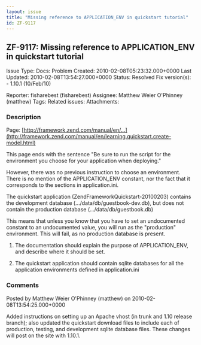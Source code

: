 ```yaml
---
layout: issue
title: "Missing reference to APPLICATION_ENV in quickstart tutorial"
id: ZF-9117
---
```


ZF-9117: Missing reference to APPLICATION\_ENV in quickstart tutorial
---------------------------------------------------------------------

 Issue Type: Docs: Problem Created: 2010-02-08T05:23:32.000+0000 Last Updated: 2010-02-08T13:54:27.000+0000 Status: Resolved Fix version(s): - 1.10.1 (10/Feb/10)
 
 Reporter:  fisharebest (fisharebest)  Assignee:  Matthew Weier O'Phinney (matthew)  Tags: 
 Related issues: 
 Attachments: 
### Description

Page: [http://framework.zend.com/manual/en/…](http://framework.zend.com/manual/en/learning.quickstart.create-model.html)

This page ends with the sentence "Be sure to run the script for the environment you choose for your application when deploying."

However, there was no previous instruction to choose an environment. There is no mention of the APPLICATION\_ENV constant, nor the fact that it corresponds to the sections in application.ini.

The quickstart application (ZendFrameworkQuickstart-20100203) contains the development database (.../data/db/guestbook-dev.db), but does not contain the production database (.../data/db/guestbook.db)

This means that unless you know that you have to set an undocumented constant to an undocumented value, you will run as the "production" environment. This will fail, as no production database is present.

1) The documentation should explain the purpose of APPLICATION\_ENV, and describe where it should be set.

2) The quickstart application should contain sqlite databases for all the application environments defined in application.ini

 

 

### Comments

Posted by Matthew Weier O'Phinney (matthew) on 2010-02-08T13:54:25.000+0000

Added instructions on setting up an Apache vhost (in trunk and 1.10 release branch); also updated the quickstart download files to include each of production, testing, and development sqlite database files. These changes will post on the site with 1.10.1.

 

 